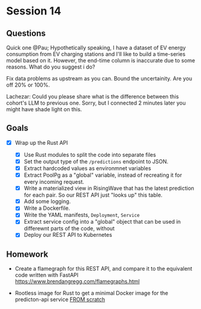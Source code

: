 # Session 14

## Questions

Quick one @Pau; Hypothetically speaking, I have a dataset of EV energy consumption from EV charging stations and I'll like to build a time-series model based on it. However, the end-time column is inaccurate due to some reasons. What do you suggest i do?

Fix data problems as upstream as you can.
Bound the uncertainity. Are you off 20% or 100%.


Lachezar: Could you please share what is the difference between this cohort's LLM to previous one.
Sorry, but I connected 2 minutes later you might have shade light on this.

## Goals

- [x] Wrap up the Rust API

    - [x] Use Rust modules to split the code into separate files
    - [x] Set the output type of the `/predictions` endpoint to JSON. 
    - [x] Extract hardcoded values as environmnet variables
    - [x] Extract PoolPg as a "global" variable, instead of recreating it for every incoming request.
    - [x] Write a materialized view in RisingWave that has the latest prediction for each pair. So our REST API just "looks up" this table.
    - [x] Add some logging.
    - [x] Write a Dockerfile.
    - [x] Write the YAML manifests, `Deployment`, `Service`
    - [x] Extract service config into a "global" object that can be used in differewnt parts of the code, without
    - [x] Deploy our REST API to Kubernetes

## Homework

- Create a flamegraph for this REST API, and compare it to the equivalent code written with FastAPI
    https://www.brendangregg.com/flamegraphs.html

- Rootless image for Rust to get a minimal Docker image for the predicton-api service
    [FROM scratch](https://hub.docker.com/_/scratch)